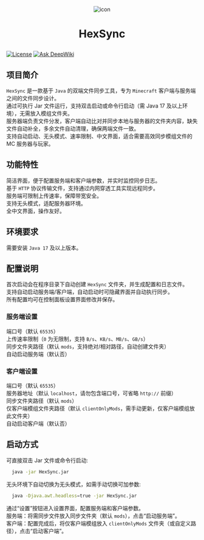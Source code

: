 <!--suppress HtmlDeprecatedAttribute -->
<p align="center"><img src="icon.ico" alt="icon"></p>

# <p align="center">HexSync

[![License](https://img.shields.io/github/license/ForgeStove/HexSync?style=flat&color=900c3f)](https://github.com/ForgeStove/HexSync?tab=readme-ov-file#MIT-1-ov-file)
[![Ask DeepWiki](https://deepwiki.com/badge.svg)](https://deepwiki.com/ForgeStove/HexSync)

## 项目简介

`HexSync` 是一款基于 `Java` 的双端文件同步工具，专为 `Minecraft` 客户端与服务端之间的文件同步设计。  
通过可执行 Jar 文件运行，支持双击启动或命令行启动（需 Java 17 及以上环境），无需放入模组文件夹。  
服务器端负责文件分发，客户端自动比对并同步本地与服务器的文件夹内容，缺失文件自动补全，多余文件自动清理，确保两端文件一致。  
支持自动启动、无头模式、速率限制、中文界面，适合需要高效同步模组文件的 MC 服务器与玩家。  

## 功能特性

简洁界面，便于配置服务端和客户端参数，并实时监控同步日志。  
基于 `HTTP` 协议传输文件，支持通过内网穿透工具实现远程同步。  
服务端可限制上传速率，保障带宽安全。  
支持无头模式，适配服务器环境。  
全中文界面，操作友好。  

## 环境要求

需要安装 `Java 17` 及以上版本。  

## 配置说明

首次启动会在程序目录下自动创建 `HexSync` 文件夹，并生成配置和日志文件。  
支持自动启动服务端/客户端，自动启动时可隐藏界面并自动执行同步。  
所有配置均可在控制面板设置界面修改并保存。  

### 服务端设置

端口号（默认 `65535`）  
上传速率限制（`0` 为无限制，支持 `B/s`、`KB/s`、`MB/s`、`GB/s`）  
同步文件夹路径（默认 `mods`，支持绝对/相对路径，自动创建文件夹）  
自动启动服务端（默认否）  

### 客户端设置

端口号（默认 `65535`）  
服务器地址（默认 `localhost`，请勿包含端口号，可省略 `http://` 前缀）  
同步文件夹路径（默认 `mods`）  
仅客户端模组文件夹路径（默认 `clientOnlyMods`，需手动更新，仅客户端模组放此文件夹）  
自动启动客户端（默认否）  

## 启动方式

可直接双击 Jar 文件或命令行启动:  

```bash
  java -jar HexSync.jar
```

无头环境下自动切换为无头模式，如需手动切换可加参数:  

```bash
  java -Djava.awt.headless=true -jar HexSync.jar
```

通过“设置”按钮进入设置界面，配置服务端和客户端参数。  
服务端：将需同步文件放入同步文件夹（默认 `mods`），点击“启动服务端”。  
客户端：配置完成后，将仅客户端模组放入 `clientOnlyMods` 文件夹（或自定义路径），点击“启动客户端”。  
